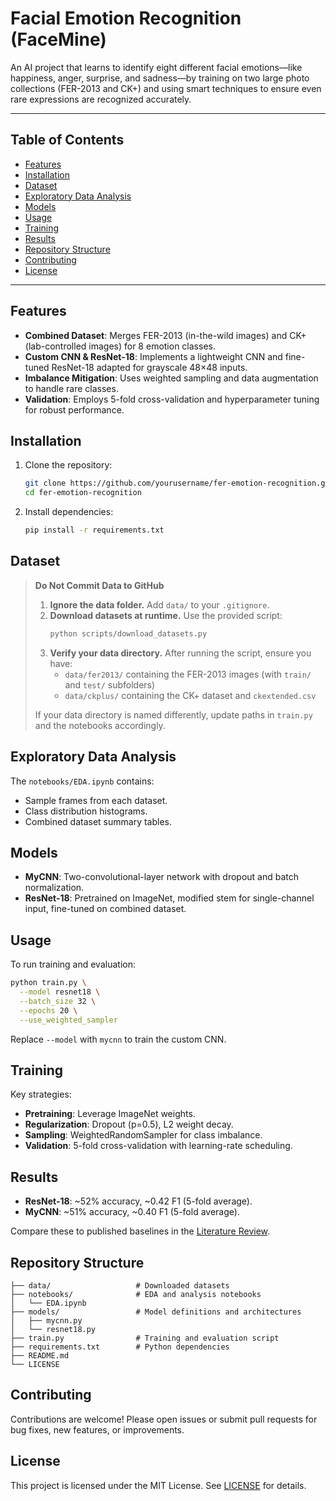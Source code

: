 # Facial Emotion Recognition (FaceMine)

An AI project that learns to identify eight different facial emotions—like happiness, anger, surprise, and sadness—by training on two large photo collections (FER-2013 and CK+) and using smart techniques to ensure even rare expressions are recognized accurately.

---

## Table of Contents

- [Features](#features)
- [Installation](#installation)
- [Dataset](#dataset)
- [Exploratory Data Analysis](#exploratory-data-analysis)
- [Models](#models)
- [Usage](#usage)
- [Training](#training)
- [Results](#results)
- [Repository Structure](#repository-structure)
- [Contributing](#contributing)
- [License](#license)

---

## Features

- **Combined Dataset**: Merges FER-2013 (in-the-wild images) and CK+ (lab-controlled images) for 8 emotion classes.
- **Custom CNN & ResNet-18**: Implements a lightweight CNN and fine-tuned ResNet-18 adapted for grayscale 48×48 inputs.
- **Imbalance Mitigation**: Uses weighted sampling and data augmentation to handle rare classes.
- **Validation**: Employs 5-fold cross-validation and hyperparameter tuning for robust performance.

## Installation

1. Clone the repository:
   ```bash
   git clone https://github.com/yourusername/fer-emotion-recognition.git
   cd fer-emotion-recognition
   ```
2. Install dependencies:
   ```bash
   pip install -r requirements.txt
   ```

## Dataset

> **Do Not Commit Data to GitHub**
>
> 1. **Ignore the data folder.** Add `data/` to your `.gitignore`.
> 2. **Download datasets at runtime.** Use the provided script:
>    ```bash
>    python scripts/download_datasets.py
>    ```
> 3. **Verify your data directory.** After running the script, ensure you have:
>    - `data/fer2013/` containing the FER-2013 images (with `train/` and `test/` subfolders)
>    - `data/ckplus/` containing the CK+ dataset and `ckextended.csv`
>
> If your data directory is named differently, update paths in `train.py` and the notebooks accordingly.

## Exploratory Data Analysis

The `notebooks/EDA.ipynb` contains:
- Sample frames from each dataset.
- Class distribution histograms.
- Combined dataset summary tables.

## Models

- **MyCNN**: Two-convolutional-layer network with dropout and batch normalization.
- **ResNet-18**: Pretrained on ImageNet, modified stem for single-channel input, fine-tuned on combined dataset.

## Usage

To run training and evaluation:

```bash
python train.py \
  --model resnet18 \
  --batch_size 32 \
  --epochs 20 \
  --use_weighted_sampler
```

Replace `--model` with `mycnn` to train the custom CNN.

## Training

Key strategies:
- **Pretraining**: Leverage ImageNet weights.
- **Regularization**: Dropout (p=0.5), L2 weight decay.
- **Sampling**: WeightedRandomSampler for class imbalance.
- **Validation**: 5-fold cross-validation with learning-rate scheduling.

## Results

- **ResNet-18**: ~52% accuracy, ~0.42 F1 (5-fold average).
- **MyCNN**: ~51% accuracy, ~0.40 F1 (5-fold average).

Compare these to published baselines in the [Literature Review](docs/LITERATURE_REVIEW.md).

## Repository Structure

```
├── data/                   # Downloaded datasets
├── notebooks/              # EDA and analysis notebooks
│   └── EDA.ipynb
├── models/                 # Model definitions and architectures
│   ├── mycnn.py
│   └── resnet18.py
├── train.py                # Training and evaluation script
├── requirements.txt        # Python dependencies
├── README.md
└── LICENSE
```

## Contributing

Contributions are welcome! Please open issues or submit pull requests for bug fixes, new features, or improvements.

## License

This project is licensed under the MIT License. See [LICENSE](LICENSE) for details.


